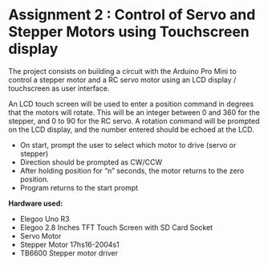 Assignment 2 : Control of Servo and Stepper Motors using Touchscreen display
============================================================================

The project consists on building a circuit with the Arduino Pro Mini to control a stepper motor and a RC servo motor using an LCD display / touchscreen as user interface.

An LCD touch screen will be used to enter a position command in degrees that the motors will rotate.  This will be an integer between 0 and 360 for the stepper, and 0 to 90 for the RC servo.  A rotation command will be prompted on the LCD display, and the number entered should be echoed at the LCD.

- On start, prompt the user to select which motor to drive (servo  or stepper)  
- Direction should be prompted as CW/CCW  
- After holding position for “n” seconds, the motor returns to the zero position.  
- Program returns to the start prompt



**Hardware used:**
- Elegoo Uno R3
- Elegoo 2.8 Inches TFT Touch Screen with SD Card Socket
- Servo  Motor
- Stepper Motor 17hs16-2004s1
- TB6600 Stepper motor driver
